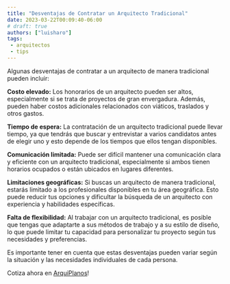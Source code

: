 ```yaml
---
title: "Desventajas de Contratar un Arquitecto Tradicional"
date: 2023-03-22T00:09:40-06:00
# draft: true
authors: ["luisharo"]
tags: 
 - arquitectos
 - tips
---
```

Algunas desventajas de contratar a un arquitecto de manera tradicional pueden incluir:

**Costo elevado:** Los honorarios de un arquitecto pueden ser altos, especialmente si se trata de proyectos de gran envergadura. Además, pueden haber costos adicionales relacionados con viáticos, traslados y otros gastos.

**Tiempo de espera:** La contratación de un arquitecto tradicional puede llevar tiempo, ya que tendrás que buscar y entrevistar a varios candidatos antes de elegir uno y esto depende de los tiempos que ellos tengan disponibles. 

**Comunicación limitada:** Puede ser difícil mantener una comunicación clara y eficiente con un arquitecto tradicional, especialmente si ambos tienen horarios ocupados o están ubicados en lugares diferentes.

**Limitaciones geográficas:** Si buscas un arquitecto de manera tradicional, estarás limitado a los profesionales disponibles en tu área geográfica. Esto puede reducir tus opciones y dificultar la búsqueda de un arquitecto con experiencia y habilidades específicas.

**Falta de flexibilidad:** Al trabajar con un arquitecto tradicional, es posible que tengas que adaptarte a sus métodos de trabajo y a su estilo de diseño, lo que puede limitar tu capacidad para personalizar tu proyecto según tus necesidades y preferencias.

Es importante tener en cuenta que estas desventajas pueden variar según la situación y las necesidades individuales de cada persona.

Cotiza ahora en [ArquiPlanos](http://arquiplanos-mx.web.app)!